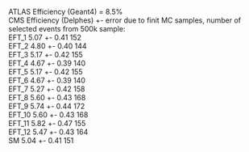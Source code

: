 ATLAS Efficiency (Geant4) = 8.5%  
CMS Efficiency (Delphes) +- error due to finit MC samples, number of selected events from 500k sample:  
EFT_1 5.07 +- 0.41  152   
EFT_2 4.80 +- 0.40  144   
EFT_3 5.17 +- 0.42  155   
EFT_4 4.67 +- 0.39  140   
EFT_5 5.17 +- 0.42  155   
EFT_6 4.67 +- 0.39  140   
EFT_7 5.27 +- 0.42  158   
EFT_8 5.60 +- 0.43  168   
EFT_9 5.74 +- 0.44  172   
EFT_10 5.60 +- 0.43  168   
EFT_11 5.82 +- 0.47  155   
EFT_12 5.47 +- 0.43  164   
SM 5.04 +- 0.41  151   
